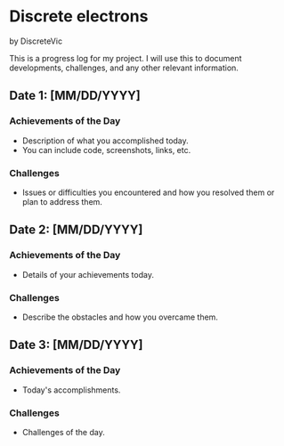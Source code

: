 # Discrete electrons 
by DiscreteVic

This is a progress log for my project. I will use this to document developments, challenges, and any other relevant information.

## Date 1: [MM/DD/YYYY]

### Achievements of the Day
- Description of what you accomplished today.
- You can include code, screenshots, links, etc.

### Challenges
- Issues or difficulties you encountered and how you resolved them or plan to address them.

## Date 2: [MM/DD/YYYY]

### Achievements of the Day
- Details of your achievements today.

### Challenges
- Describe the obstacles and how you overcame them.

## Date 3: [MM/DD/YYYY]

### Achievements of the Day
- Today's accomplishments.

### Challenges
- Challenges of the day.
